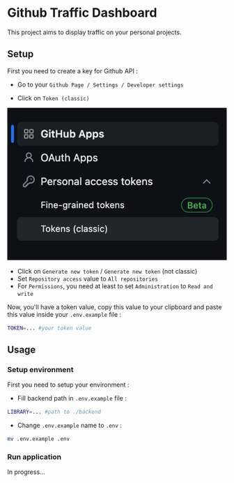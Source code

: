 # Github Traffic Dashboard

This project aims to display traffic on your personal projects.

## Setup

First you need to create a key for Github API :

- Go to your `Github Page / Settings / Developer settings`

- Click on `Token (classic)`

<center>

![token screen](./media/token.png)

</center>

- Click on `Generate new token` / `Generate new token` (not classic)
- Set `Repository access` value to `All repositories`
- For `Permissions`, you need at least to set `Administration` to `Read and write`

Now, you'll have a token value, copy this value to your clipboard and paste this value inside your `.env.example` file :

```bash
TOKEN=... #your token value
```

## Usage

### Setup environment

First you need to setup your environment :

- Fill backend path in `.env.example` file :

```bash
LIBRARY=... #path to ./backend
```

- Change `.env.example` name to `.env` :

```bash
mv .env.example .env
```

### Run application

In progress...
